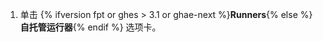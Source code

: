 1. 单击 {% ifversion fpt or ghes > 3.1 or ghae-next %}**Runners**{% else %}**自托管运行器**{% endif %} 选项卡。
